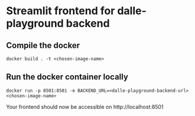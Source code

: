 # Streamlit frontend for dalle-playground backend

## Compile the docker

```
docker build . -t <chosen-image-name>
```

## Run the docker container locally

```
docker run -p 8501:8501 -e BACKEND_URL=<dalle-playground-backend-url> <chosen-image-name>
```

Your frontend should now be accessible on http://localhost:8501
